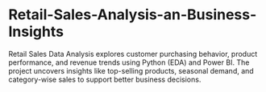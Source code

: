 # Retail-Sales-Analysis-an-Business-Insights
Retail Sales Data Analysis explores customer purchasing behavior, product performance, and revenue trends using Python (EDA) and Power BI. The project uncovers insights like top-selling products, seasonal demand, and category-wise sales to support better business decisions.
